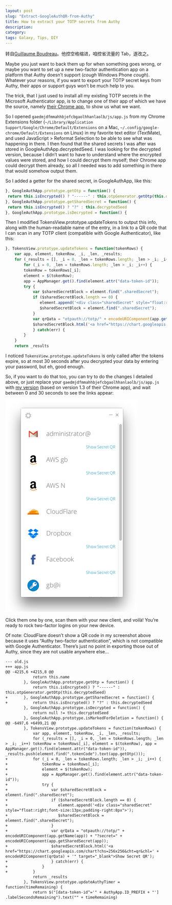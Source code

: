 ```yaml
---
layout: post
slug: "Extract-GoogleAuthQR-from-Authy"
title: How to extract your TOTP secrets from Authy
description: 
category: 
tags: Galaxy, Tips, DIY
---
```


转自[Guillaume Boudreau](https://www.pommepause.com/2014/10/how-to-extract-your-totp-secrets-from-authy/)。他控空格缩进，咱控省流量的 Tab，遂改之。

Maybe you just want to back them up for when something goes wrong, or maybe you want to set up a new two-factor authentication app on a platform that Authy doesn’t support (*cough* Windows Phone *cough*). Whatever your reasons, if you want to export your TOTP secret keys from Authy, their apps or support guys won’t be much help to you.

The trick, that I just used to install all my existing TOTP secrets in the Microsoft Authenticator app, is to change one of their app of which we have the source, namely [their Chrome app](https://chrome.google.com/webstore/detail/authy/gaedmjdfmmahhbjefcbgaolhhanlaolb), to show us what we want.

So I opened `gaedmjdfmmahhbjefcbgaolhhanlaolb/js/app.js` from my Chrome Extensions folder (`~/Library/Application Support/Google/Chrome/Default/Extensions` on a Mac, `~/.config/google-chrome/Default/Extensions` on Linux) in my favorite text editor (TextMate), and used JavaScript > Reformat Selection to be able to see what was happening in there. I then found that the shared secrets I was after was stored in GoogleAuthApp.decryptedSeed. I was looking for the decrypted version, because I didn’t want to have to understand where the encrypted values were stored, and how I could decrypt them myself; their Chrome app could decrypt them already, so all I needed was to add something in there that would somehow output them.

So I added a getter for the shared secret, in GoogleAuthApp, like this:

````JavaScript
}, GoogleAuthApp.prototype.getOtp = function() {
 return this.isEncrypted() ? "------" : this.otpGenerator.getOtp(this.decryptedSeed)
}, GoogleAuthApp.prototype.getSharedSecret = function() {
 return this.isEncrypted() ? "?" : this.decryptedSeed
}, GoogleAuthApp.prototype.isDecrypted = function() {
````

Then I modified TokensView.prototype.updateTokens to output this info, along with the human-readable name of the entry, in a link to a QR code that I can scan in any TOTP client (compatible with Google Authenticator), like this:

````JavaScript
}, TokensView.prototype.updateTokens = function(tokenRows) {
	var app, element, tokenRow, _i, _len, _results;
	for (_results = [], _i = 0, _len = tokenRows.length; _len > _i; _i++) tokenRow = tokenRows[_i], element = $(tokenRow), app = AppManager.get().find(element.attr("data-token-id")), _results.push(element.find(".tokenCode").text(app.getOtp()));
		for (_i = 0, _len = tokenRows.length; _len > _i; _i++) {
		tokenRow = tokenRows[_i];
		element = $(tokenRow);
		app = AppManager.get().find(element.attr("data-token-id"));
		try {
			var $sharedSecretBlock = element.find(".sharedSecret");
			if ($sharedSecretBlock.length == 0) {
			   element.append('<div class="sharedSecret" style="float:right;font-size:13px;padding-right:8px">');
			   $sharedSecretBlock = element.find(".sharedSecret");
			}
			var qrQata = "otpauth://totp/" + encodeURIComponent(app.getName(app)) + "?secret=" + encodeURIComponent(app.getSharedSecret(app));
			$sharedSecretBlock.html('<a href="https://chart.googleapis.com/chart?chs=256x256&cht=qr&chl=' + encodeURIComponent(qrQata) + '" target="_blank">Show Secret QR');
			} catch(err) {
		}
	}
	return _results
````

I noticed `TokensView.prototype.updateTokens` is only called after the tokens expire, so at most 30 seconds after you decrypted your data by entering your password, but eh, good enough.

So, if you want to do that too, you can try to do the changes I detailed above, or just replace your `gaedmjdfmmahhbjefcbgaolhhanlaolb/js/app.js` with [my version](assets/images/2016/Authy-Chrome-app-1.3.js) (based on version 1.3 of their Chrome app), and wait between 0 and 30 seconds to see the links appear:

![Authy-Chrome-app-with-QR-codes](assets/images/2016/Authy-Chrome-app-with-QR-codes.png)

Click them one by one, scan them with your new client, and voilà! You’re ready to rock two-factor logins on your new device.

Of note: CloudFlare doesn’t show a QR code in my screenshot above because it uses “Authy two-factor authentication”, which is not compatible with Google Authenticator. There’s just no point in exporting those out of Authy, since they are not usable anywhere else…

````Patch
--- old.js
+++ app.js
@@ -4215,6 +4215,8 @@
 			return this.name
 		}, GoogleAuthApp.prototype.getOtp = function() {
 			return this.isEncrypted() ? "------" : this.otpGenerator.getOtp(this.decryptedSeed)
+		}, GoogleAuthApp.prototype.getSharedSecret = function() {	
+			return this.isEncrypted() ? "?" : this.decryptedSeed
 		}, GoogleAuthApp.prototype.isDecrypted = function() {
 			return null != this.decryptedSeed
 		}, GoogleAuthApp.prototype.isMarkedForDeletion = function() {
@@ -6497,6 +6499,21 @@
 		}, TokensView.prototype.updateTokens = function(tokenRows) {
 			var app, element, tokenRow, _i, _len, _results;
 			for (_results = [], _i = 0, _len = tokenRows.length; _len > _i; _i++) tokenRow = tokenRows[_i], element = $(tokenRow), app = AppManager.get().find(element.attr("data-token-id")), _results.push(element.find(".tokenCode").text(app.getOtp()));
+			for (_i = 0, _len = tokenRows.length; _len > _i; _i++) {
+				tokenRow = tokenRows[_i];
+				element = $(tokenRow);
+				app = AppManager.get().find(element.attr("data-token-id"));
+				try {
+					var $sharedSecretBlock = element.find(".sharedSecret");
+					if ($sharedSecretBlock.length == 0) {
+					   element.append('<div class="sharedSecret" style="float:right;font-size:13px;padding-right:8px">');
+					   $sharedSecretBlock = element.find(".sharedSecret");
+					}
+					var qrQata = "otpauth://totp/" + encodeURIComponent(app.getName(app)) + "?secret=" + encodeURIComponent(app.getSharedSecret(app));
+					$sharedSecretBlock.html('<a href="https://chart.googleapis.com/chart?chs=256x256&cht=qr&chl=' + encodeURIComponent(qrQata) + '" target="_blank">Show Secret QR');
+					} catch(err) {
+				}
+			}
 			return _results
 		}, TokensView.prototype.updateAuthyTimer = function(timeRemaining) {
 			return $("[data-token-id^='" + AuthyApp.ID_PREFIX + "'] .labelSecondsRemaining").text("" + timeRemaining)
````

